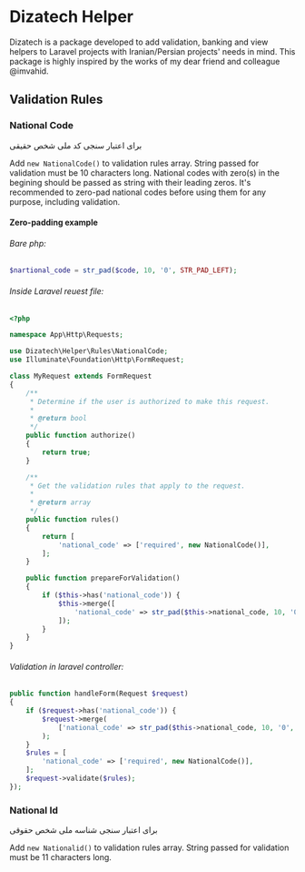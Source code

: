 # Dizatech Helper
Dizatech is a package developed to add validation, banking and view helpers to Laravel projects with Iranian/Persian projects' needs in mind. This package is highly inspired by the works of my dear friend and colleague @imvahid.

## Validation Rules

### National Code
برای اعتبار سنجی کد ملی شخص حقیقی

Add ``new NationalCode()`` to validation rules array.
String passed for validation must be 10 characters long. National codes with zero(s) in the begining should be passed as string with their leading zeros. It's recommended to zero-pad national codes before using them for any purpose, including validation.

#### Zero-padding example
###### Bare php:
```php
$nartional_code = str_pad($code, 10, '0', STR_PAD_LEFT);
```
###### Inside Laravel reuest file:
```php
<?php

namespace App\Http\Requests;

use Dizatech\Helper\Rules\NationalCode;
use Illuminate\Foundation\Http\FormRequest;

class MyRequest extends FormRequest
{
    /**
     * Determine if the user is authorized to make this request.
     *
     * @return bool
     */
    public function authorize()
    {
        return true;
    }

    /**
     * Get the validation rules that apply to the request.
     *
     * @return array
     */
    public function rules()
    {
        return [
            'national_code' => ['required', new NationalCode()],
        ];
    }

    public function prepareForValidation()
    {
        if ($this->has('national_code')) {
            $this->merge([
                'national_code' => str_pad($this->national_code, 10, '0', STR_PAD_LEFT)
            ]);
        }
    }
}
```

###### Validation in laravel controller:
```php
public function handleForm(Request $request)
{
    if ($request->has('national_code')) {
        $request->merge(
            ['national_code' => str_pad($this->national_code, 10, '0', STR_PAD_LEFT)]
        );
    }
    $rules = [
        'national_code' => ['required', new NationalCode()],
    ];
    $request->validate($rules);
});
```
### National Id
برای اعتبار سنجی شناسه ملی شخص حقوقی

Add ``new Nationalid()`` to validation rules array.
String passed for validation must be 11 characters long.
